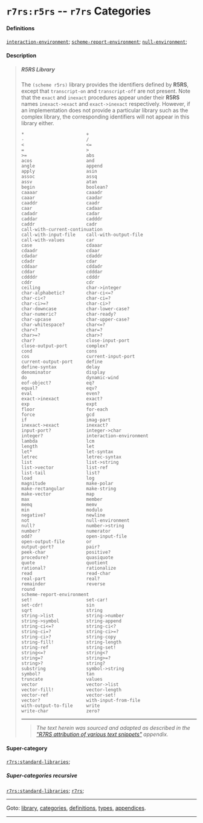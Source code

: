 

<a id='category__r7rs__r7rs_3a_r5rs'></a>

# `r7rs:r5rs` -- `r7rs` Categories


#### Definitions

[`interaction-environment`](../../r7rs/definitions/interaction-environment.md#definition__r7rs__interaction-environment);
[`scheme-report-environment`](../../r7rs/definitions/scheme-report-environment.md#definition__r7rs__scheme-report-environment);
[`null-environment`](../../r7rs/definitions/null-environment.md#definition__r7rs__null-environment);


#### Description

> ##### R5RS Library
> 
> The `(scheme r5rs)` library provides the identifiers defined by
> __R5RS__, except that
> `transcript-on` and `transcript-off` are not present.
> Note that
> the `exact` and `inexact` procedures appear under their __R5RS__ names
> `inexact->exact` and `exact->inexact` respectively.
> However, if an implementation does not provide a particular library such as the
> complex library, the corresponding identifiers will not appear in this
> library either.
> 
> ````
> *                       +
> -                       /
> <                       <=
> =                       >
> >=                      abs
> acos                    and
> angle                   append
> apply                   asin
> assoc                   assq
> assv                    atan
> begin                   boolean?
> caaaar                  caaadr
> caaar                   caadar
> caaddr                  caadr
> caar                    cadaar
> cadadr                  cadar
> caddar                  cadddr
> caddr                   cadr
> call-with-current-continuation
> call-with-input-file    call-with-output-file
> call-with-values        car
> case                    cdaaar
> cdaadr                  cdaar
> cdadar                  cdaddr
> cdadr                   cdar
> cddaar                  cddadr
> cddar                   cdddar
> cddddr                  cdddr
> cddr                    cdr
> ceiling                 char->integer
> char-alphabetic?        char-ci<=?
> char-ci<?               char-ci=?
> char-ci>=?              char-ci>?
> char-downcase           char-lower-case?
> char-numeric?           char-ready?
> char-upcase             char-upper-case?
> char-whitespace?        char<=?
> char<?                  char=?
> char>=?                 char>?
> char?                   close-input-port
> close-output-port       complex?
> cond                    cons
> cos                     current-input-port
> current-output-port     define
> define-syntax           delay
> denominator             display
> do                      dynamic-wind
> eof-object?             eq?
> equal?                  eqv?
> eval                    even?
> exact->inexact          exact?
> exp                     expt
> floor                   for-each
> force                   gcd
> if                      imag-part
> inexact->exact          inexact?
> input-port?             integer->char
> integer?                interaction-environment
> lambda                  lcm
> length                  let
> let*                    let-syntax
> letrec                  letrec-syntax
> list                    list->string
> list->vector            list-ref
> list-tail               list?
> load                    log
> magnitude               make-polar
> make-rectangular        make-string
> make-vector             map
> max                     member
> memq                    memv
> min                     modulo
> negative?               newline
> not                     null-environment
> null?                   number->string
> number?                 numerator
> odd?                    open-input-file
> open-output-file        or
> output-port?            pair?
> peek-char               positive?
> procedure?              quasiquote
> quote                   quotient
> rational?               rationalize
> read                    read-char
> real-part               real?
> remainder               reverse
> round
> scheme-report-environment
> set!                    set-car!
> set-cdr!                sin
> sqrt                    string
> string->list            string->number
> string->symbol          string-append
> string-ci<=?            string-ci<?
> string-ci=?             string-ci>=?
> string-ci>?             string-copy
> string-fill!            string-length
> string-ref              string-set!
> string<=?               string<?
> string=?                string>=?
> string>?                string?
> substring               symbol->string
> symbol?                 tan
> truncate                values
> vector                  vector->list
> vector-fill!            vector-length
> vector-ref              vector-set!
> vector?                 with-input-from-file
> with-output-to-file     write
> write-char              zero?
> ````
> 
> 
> ----
> > *The text herein was sourced and adapted as described in the ["R7RS attribution of various text snippets"](../../r7rs/appendices/attribution.md#appendix__r7rs__attribution) appendix.*


#### Super-category

[`r7rs:standard-libraries`](../../r7rs/categories/r7rs_3a_standard-libraries.md#category__r7rs__r7rs_3a_standard-libraries);


##### Super-categories recursive

[`r7rs:standard-libraries`](../../r7rs/categories/r7rs_3a_standard-libraries.md#category__r7rs__r7rs_3a_standard-libraries);
[`r7rs`](../../r7rs/categories/r7rs.md#category__r7rs__r7rs);

----

Goto: [library](../../r7rs/_index.md#library__r7rs), [categories](../../r7rs/categories/_index.md#toc__r7rs__categories), [definitions](../../r7rs/definitions/_index.md#toc__r7rs__definitions), [types](../../r7rs/types/_index.md#toc__r7rs__types), [appendices](../../r7rs/appendices/_index.md#toc__r7rs__appendices).

----

